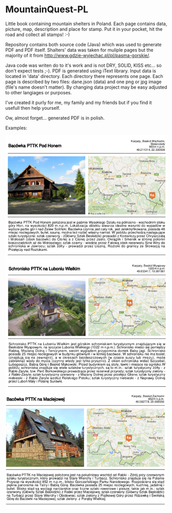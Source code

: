 # MountainQuest-PL
Little book containing mountain shelters in Poland. Each page contains data, picture, map, description and place for stamp. Put it in your pocket, hit the road and collect all stamps! :-)

Repository contains both source code (Java) which was used to generate PDF and PDF itself.
Shalters' data was taken for muliple pages but the majority of it from http://www.gdzie-wyjechac.pl/pl/pasma-gorskie/.

Java code was writen do to it's work and is not DRY, SOLID, KISS etc... so don't expect tests ;-).
PDF is generated using iText library. 
Input data is located in 'data' directory. Each directory there represents one page. Each page is described by two files: dane.json (data) and one png or jpg image (file's name doesn't matter). By changing data project may be easy adjusted to other langiages or purposes.

I've created it purly for me, my family and my friends but if you find it usefull then help yourself. 

Ow, almost forget... generated PDF is in polish.

Examples:

![alt tag](01.png)
![alt tag](02.png)
![alt tag](03.png)
